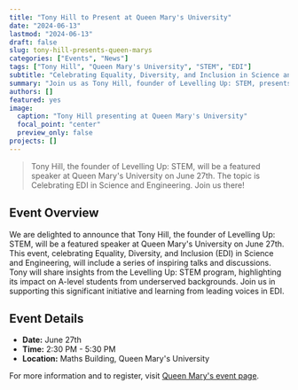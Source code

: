 ```yaml
---
title: "Tony Hill to Present at Queen Mary's University"
date: "2024-06-13"
lastmod: "2024-06-13"
draft: false
slug: tony-hill-presents-queen-marys
categories: ["Events", "News"]
tags: ["Tony Hill", "Queen Mary's University", "STEM", "EDI"]
subtitle: "Celebrating Equality, Diversity, and Inclusion in Science and Engineering"
summary: "Join us as Tony Hill, founder of Levelling Up: STEM, presents at Queen Mary's University on June 27th."
authors: []
featured: yes
image:
  caption: "Tony Hill presenting at Queen Mary's University"
  focal_point: "center"
  preview_only: false
projects: []
---
```


> Tony Hill, the founder of Levelling Up: STEM, will be a featured speaker at Queen Mary's University on June 27th. The topic is Celebrating EDI in Science and Engineering. Join us there!

<!--more-->

## Event Overview

We are delighted to announce that Tony Hill, the founder of Levelling Up: STEM, will be a featured speaker at Queen Mary's University on June 27th. This event, celebrating Equality, Diversity, and Inclusion (EDI) in Science and Engineering, will include a series of inspiring talks and discussions. Tony will share insights from the Levelling Up: STEM program, highlighting its impact on A-level students from underserved backgrounds. Join us in supporting this significant initiative and learning from leading voices in EDI.

## Event Details

- **Date:** June 27th
- **Time:** 2:30 PM - 5:30 PM
- **Location:** Maths Building, Queen Mary's University

For more information and to register, visit [Queen Mary's event page](https://www.qmul.ac.uk/maths/news-and-events/celebrating-edi-in-science-and-engineering/).
